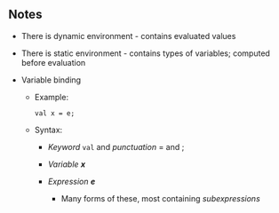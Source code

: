 ## Notes

- There is dynamic environment - contains evaluated values
- There is static environment - contains types of variables; computed before evaluation

- Variable binding

  - Example:

    ```
    val x = e;
    ```

  - Syntax:

    - _Keyword_ `val` and _punctuation_ = and ;

    - _Variable **x**_
    - _Expression **e**_
      - Many forms of these, most containing _subexpressions_
